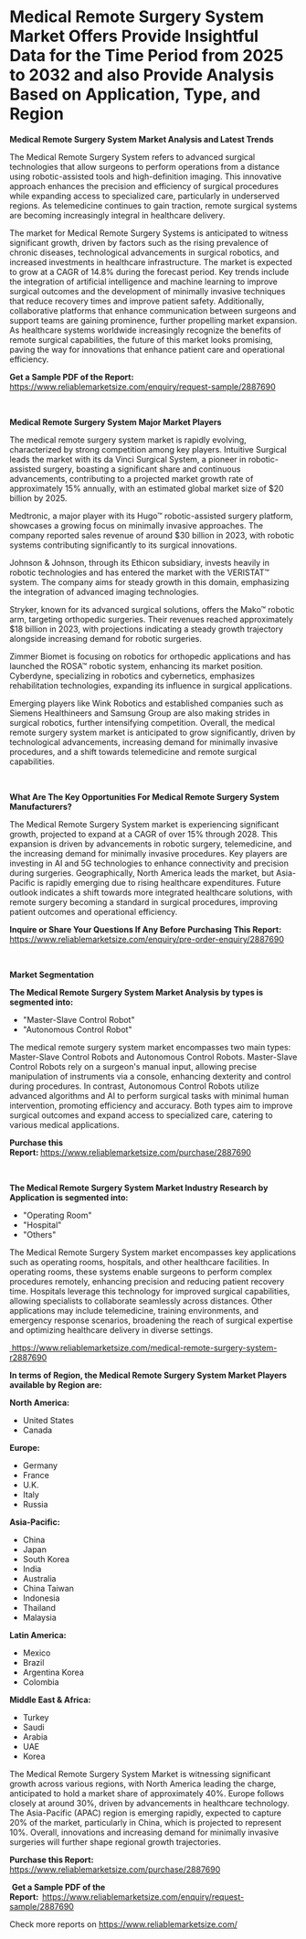 <p><h1>Medical Remote Surgery System Market Offers Provide Insightful Data for the Time Period from 2025 to 2032 and also Provide Analysis Based on Application, Type, and Region</h1></p><p><strong>Medical Remote Surgery System Market Analysis and Latest Trends</strong></p>
<p><p>The Medical Remote Surgery System refers to advanced surgical technologies that allow surgeons to perform operations from a distance using robotic-assisted tools and high-definition imaging. This innovative approach enhances the precision and efficiency of surgical procedures while expanding access to specialized care, particularly in underserved regions. As telemedicine continues to gain traction, remote surgical systems are becoming increasingly integral in healthcare delivery.</p><p>The market for Medical Remote Surgery Systems is anticipated to witness significant growth, driven by factors such as the rising prevalence of chronic diseases, technological advancements in surgical robotics, and increased investments in healthcare infrastructure. The market is expected to grow at a CAGR of 14.8% during the forecast period. Key trends include the integration of artificial intelligence and machine learning to improve surgical outcomes and the development of minimally invasive techniques that reduce recovery times and improve patient safety. Additionally, collaborative platforms that enhance communication between surgeons and support teams are gaining prominence, further propelling market expansion. As healthcare systems worldwide increasingly recognize the benefits of remote surgical capabilities, the future of this market looks promising, paving the way for innovations that enhance patient care and operational efficiency.</p></p>
<p><strong>Get a Sample PDF of the Report:&nbsp;</strong> <a href="https://www.reliablemarketsize.com/enquiry/request-sample/2887690?utm_campaign=3386&utm_medium=2&utm_source=Github&utm_content=ia&utm_term=14032025&utm_id=medical-remote-surgery-system">https://www.reliablemarketsize.com/enquiry/request-sample/2887690</a></p>
<p>&nbsp;</p>
<p><strong>Medical Remote Surgery System Major Market Players</strong></p>
<p><p>The medical remote surgery system market is rapidly evolving, characterized by strong competition among key players. Intuitive Surgical leads the market with its da Vinci Surgical System, a pioneer in robotic-assisted surgery, boasting a significant share and continuous advancements, contributing to a projected market growth rate of approximately 15% annually, with an estimated global market size of $20 billion by 2025.</p><p>Medtronic, a major player with its Hugo™ robotic-assisted surgery platform, showcases a growing focus on minimally invasive approaches. The company reported sales revenue of around $30 billion in 2023, with robotic systems contributing significantly to its surgical innovations.</p><p>Johnson & Johnson, through its Ethicon subsidiary, invests heavily in robotic technologies and has entered the market with the VERISTAT™ system. The company aims for steady growth in this domain, emphasizing the integration of advanced imaging technologies.</p><p>Stryker, known for its advanced surgical solutions, offers the Mako™ robotic arm, targeting orthopedic surgeries. Their revenues reached approximately $18 billion in 2023, with projections indicating a steady growth trajectory alongside increasing demand for robotic surgeries.</p><p>Zimmer Biomet is focusing on robotics for orthopedic applications and has launched the ROSA™ robotic system, enhancing its market position. Cyberdyne, specializing in robotics and cybernetics, emphasizes rehabilitation technologies, expanding its influence in surgical applications.</p><p>Emerging players like Wink Robotics and established companies such as Siemens Healthineers and Samsung Group are also making strides in surgical robotics, further intensifying competition. Overall, the medical remote surgery system market is anticipated to grow significantly, driven by technological advancements, increasing demand for minimally invasive procedures, and a shift towards telemedicine and remote surgical capabilities.</p></p>
<p>&nbsp;</p>
<p><strong>What Are The Key Opportunities For Medical Remote Surgery System Manufacturers?</strong></p>
<p><p>The Medical Remote Surgery System market is experiencing significant growth, projected to expand at a CAGR of over 15% through 2028. This expansion is driven by advancements in robotic surgery, telemedicine, and the increasing demand for minimally invasive procedures. Key players are investing in AI and 5G technologies to enhance connectivity and precision during surgeries. Geographically, North America leads the market, but Asia-Pacific is rapidly emerging due to rising healthcare expenditures. Future outlook indicates a shift towards more integrated healthcare solutions, with remote surgery becoming a standard in surgical procedures, improving patient outcomes and operational efficiency.</p></p>
<p><strong>Inquire or Share Your Questions If Any Before Purchasing This Report:</strong> <a href="https://www.reliablemarketsize.com/enquiry/pre-order-enquiry/2887690?utm_campaign=3386&utm_medium=2&utm_source=Github&utm_content=ia&utm_term=14032025&utm_id=medical-remote-surgery-system">https://www.reliablemarketsize.com/enquiry/pre-order-enquiry/2887690</a></p>
<p>&nbsp;</p>
<p><strong>Market Segmentation</strong></p>
<p><strong>The Medical Remote Surgery System Market Analysis by types is segmented into:</strong></p>
<p><ul><li>"Master-Slave Control Robot"</li><li>"Autonomous Control Robot"</li></ul></p>
<p><p>The medical remote surgery system market encompasses two main types: Master-Slave Control Robots and Autonomous Control Robots. Master-Slave Control Robots rely on a surgeon's manual input, allowing precise manipulation of instruments via a console, enhancing dexterity and control during procedures. In contrast, Autonomous Control Robots utilize advanced algorithms and AI to perform surgical tasks with minimal human intervention, promoting efficiency and accuracy. Both types aim to improve surgical outcomes and expand access to specialized care, catering to various medical applications.</p></p>
<p><strong>Purchase this Report:&nbsp;</strong><a href="https://www.reliablemarketsize.com/purchase/2887690?utm_campaign=3386&utm_medium=2&utm_source=Github&utm_content=ia&utm_term=14032025&utm_id=medical-remote-surgery-system">https://www.reliablemarketsize.com/purchase/2887690</a></p>
<p>&nbsp;</p>
<p><strong>The Medical Remote Surgery System Market Industry Research by Application is segmented into:</strong></p>
<p><ul><li>"Operating Room"</li><li>"Hospital"</li><li>"Others"</li></ul></p>
<p><p>The Medical Remote Surgery System market encompasses key applications such as operating rooms, hospitals, and other healthcare facilities. In operating rooms, these systems enable surgeons to perform complex procedures remotely, enhancing precision and reducing patient recovery time. Hospitals leverage this technology for improved surgical capabilities, allowing specialists to collaborate seamlessly across distances. Other applications may include telemedicine, training environments, and emergency response scenarios, broadening the reach of surgical expertise and optimizing healthcare delivery in diverse settings.</p></p>
<p><a href="https://www.reliablemarketsize.com/medical-remote-surgery-system-r2887690?utm_campaign=3386&utm_medium=2&utm_source=Github&utm_content=ia&utm_term=14032025&utm_id=medical-remote-surgery-system">&nbsp;https://www.reliablemarketsize.com/medical-remote-surgery-system-r2887690</a></p>
<p><strong>In terms of Region, the Medical Remote Surgery System Market Players available by Region are:</strong></p>
<p>
    <p> <strong> North America: </strong>
        <ul>
            <li>United States</li>
            <li>Canada</li>
        </ul>
        </p> 
    <p> <strong> Europe: </strong>
        <ul>
            <li>Germany</li>
            <li>France</li>
            <li>U.K.</li>
            <li>Italy</li>
            <li>Russia</li>
        </ul>
        </p> 
    <p> <strong> Asia-Pacific: </strong>
        <ul>
            <li>China</li>
            <li>Japan</li>
            <li>South Korea</li>
            <li>India</li>
            <li>Australia</li>
            <li>China Taiwan</li>
            <li>Indonesia</li>
            <li>Thailand</li>
            <li>Malaysia</li>
        </ul>
        </p> 
    <p> <strong> Latin America: </strong>
        <ul>
            <li>Mexico</li>
            <li>Brazil</li>
            <li>Argentina Korea</li>
            <li>Colombia</li>
        </ul>
        </p> 
    <p> <strong> Middle East & Africa: </strong>
        <ul>
            <li>Turkey</li>
            <li>Saudi</li>
            <li>Arabia</li>
            <li>UAE</li>
            <li>Korea</li>
        </ul>
    </p>
    </p>
<p><p>The Medical Remote Surgery System Market is witnessing significant growth across various regions, with North America leading the charge, anticipated to hold a market share of approximately 40%. Europe follows closely at around 30%, driven by advancements in healthcare technology. The Asia-Pacific (APAC) region is emerging rapidly, expected to capture 20% of the market, particularly in China, which is projected to represent 10%. Overall, innovations and increasing demand for minimally invasive surgeries will further shape regional growth trajectories.</p></p>
<p><strong>Purchase this Report: </strong><a href="https://www.reliablemarketsize.com/purchase/2887690?utm_campaign=3386&utm_medium=2&utm_source=Github&utm_content=ia&utm_term=14032025&utm_id=medical-remote-surgery-system">https://www.reliablemarketsize.com/purchase/2887690</a></p>
<p>&nbsp;<strong>Get a Sample PDF of the Report:&nbsp;&nbsp;</strong><a href="https://www.reliablemarketsize.com/enquiry/request-sample/2887690?utm_campaign=3386&utm_medium=2&utm_source=Github&utm_content=ia&utm_term=14032025&utm_id=medical-remote-surgery-system">https://www.reliablemarketsize.com/enquiry/request-sample/2887690</a></p>
<p><strong></strong></p>
<p>Check more reports on <a href="https://www.reliablemarketsize.com/?utm_campaign=3386&utm_medium=2&utm_source=Github&utm_content=ia&utm_term=14032025&utm_id=medical-remote-surgery-system">https://www.reliablemarketsize.com/</a></p>